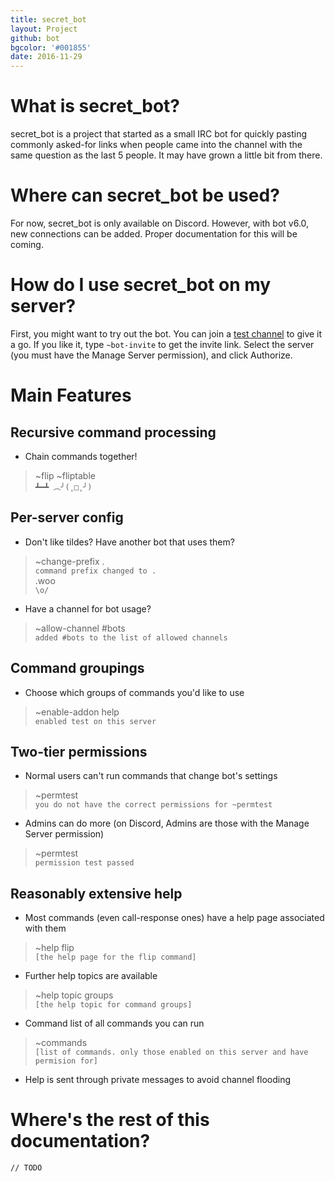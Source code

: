 ```yaml
---
title: secret_bot
layout: Project
github: bot
bgcolor: '#001855'
date: 2016-11-29
---
```


# What is secret_bot?

secret_bot is a project that started as a small IRC bot for quickly pasting commonly asked-for links when people came into the channel with the same question as the last 5 people. It may have grown a little bit from there.

# Where can secret_bot be used?

For now, secret_bot is only available on Discord. However, with bot v6.0, new connections can be added. Proper documentation for this will be coming.

# How do I use secret_bot on my server?

First, you might want to try out the bot. You can join a [test channel](https://discord.gg/jCSdKDg) to give it a go. If you like it, type `~bot-invite` to get the invite link. Select the server (you must have the Manage Server permission), and click Authorize.

# Main Features

## Recursive command processing
* Chain commands together!
> ~flip ~fliptable  
> `┻━┻ ︵╯(˳□˳╯)`

## Per-server config
* Don't like tildes? Have another bot that uses them?
> ~change-prefix .  
> `command prefix changed to .`  
> .woo  
> `\o/`
* Have a channel for bot usage?
> ~allow-channel #bots  
> `added #bots to the list of allowed channels`

## Command groupings
* Choose which groups of commands you'd like to use
> ~enable-addon help  
> `enabled test on this server`  

## Two-tier permissions
* Normal users can't run commands that change bot's settings
> ~permtest  
> `you do not have the correct permissions for ~permtest`
* Admins can do more (on Discord, Admins are those with the Manage Server permission)
> ~permtest  
> `permission test passed`

## Reasonably extensive help
* Most commands (even call-response ones) have a help page associated with them
> ~help flip  
> `[the help page for the flip command]`
* Further help topics are available
> ~help topic groups  
> `[the help topic for command groups]`
* Command list of all commands you can run
> ~commands  
> `[list of commands. only those enabled on this server and have permision for]`
* Help is sent through private messages to avoid channel flooding

# Where's the rest of this documentation?

`// TODO`
